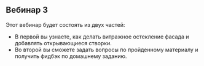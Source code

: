 ## Вебинар 3

Этот вебинар будет состоять из двух частей:

- В первой вы узнаете, как делать витражное остекление фасада и добавлять открывающиеся створки.
- Во второй вы сможете задать вопросы по пройденному материалу и получить фидбэк по домашнему заданию.